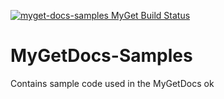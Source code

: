 [![myget-docs-samples MyGet Build Status](https://www.myget.org/BuildSource/Badge/myget-docs-samples?identifier=4a3284ce-7d65-48dc-9068-01944c6717c9)](https://www.myget.org/)

MyGetDocs-Samples
=================

Contains sample code used in the MyGetDocs
ok
